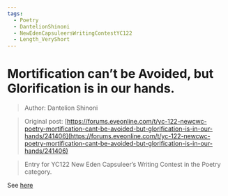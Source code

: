 ```yaml
---
tags:
  - Poetry
  - DantelionShinoni
  - NewEdenCapsuleersWritingContestYC122
  - Length_VeryShort
---
```


# Mortification can’t be Avoided, but Glorification is in our hands.

> Author: Dantelion Shinoni

> Original post: [https://forums.eveonline.com/t/yc-122-newcwc-poetry-mortification-cant-be-avoided-but-glorification-is-in-our-hands/241406](https://forums.eveonline.com/t/yc-122-newcwc-poetry-mortification-cant-be-avoided-but-glorification-is-in-our-hands/241406)

> Entry for YC122 New Eden Capsuleer’s Writing Contest in the Poetry category.


See [here](./Mortification%20can’t%20be%20avoided%20but%20Glorification%20is%20in%20our%20Hands.pdf)